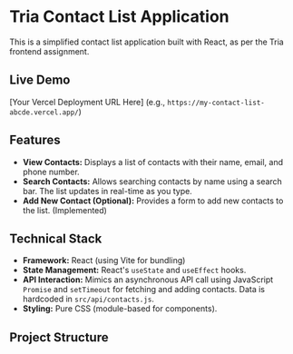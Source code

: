 # Tria Contact List Application

This is a simplified contact list application built with React, as per the Tria frontend assignment.

## Live Demo

[Your Vercel Deployment URL Here] (e.g., `https://my-contact-list-abcde.vercel.app/`)

## Features

-   **View Contacts:** Displays a list of contacts with their name, email, and phone number.
-   **Search Contacts:** Allows searching contacts by name using a search bar. The list updates in real-time as you type.
-   **Add New Contact (Optional):** Provides a form to add new contacts to the list. (Implemented)

## Technical Stack

-   **Framework:** React (using Vite for bundling)
-   **State Management:** React's `useState` and `useEffect` hooks.
-   **API Interaction:** Mimics an asynchronous API call using JavaScript `Promise` and `setTimeout` for fetching and adding contacts. Data is hardcoded in `src/api/contacts.js`.
-   **Styling:** Pure CSS (module-based for components).

## Project Structure